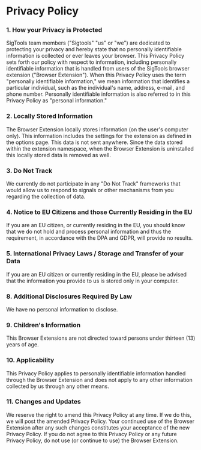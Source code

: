 # Privacy Policy

### 1. How your Privacy is Protected
SigTools team members ("Sigtools" "us" or "we") are dedicated to protecting your privacy and hereby state that no personally identifiable information is collected or ever leaves your browser. This Privacy Policy sets forth our policy with respect to information, including personally identifiable information that is handled from users of the SigTools browser extension ("Browser Extension"). When this Privacy Policy uses the term "personally identifiable information," we mean information that identifies a particular individual, such as the individual's name, address, e-mail, and phone number. Personally identifiable information is also referred to in this Privacy Policy as "personal information." 

### 2. Locally Stored Information
The Browser Extension locally stores information (on the user's computer only). This information includes the settings for the extension as defined in the options page. This data is not sent anywhere. Since the data stored within the extension namespace, when the Browser Extension is uninstalled this locally stored data is removed as well.

### 3. Do Not Track
We currently do not participate in any "Do Not Track" frameworks that would allow us to respond to signals or other mechanisms from you regarding the collection of data.

### 4. Notice to EU Citizens and those Currently Residing in the EU
If you are an EU citizen, or currently residing in the EU, you should know that we do not hold and process personal information and thus the requirement, in accordance with the DPA and GDPR, will provide no results. 

### 5. International Privacy Laws / Storage and Transfer of your Data
If you are an EU citizen or currently residing in the EU, please be advised that the information you provide to us is stored only in your computer. 

### 8. Additional Disclosures Required By Law
We have no personal information to disclose. 

### 9. Children's Information
This Browser Extensions are not directed toward persons under thirteen (13) years of age.

### 10. Applicability
This Privacy Policy applies to personally identifiable information handled through the Browser Extension and does not apply to any other information collected by us through any other means.

### 11. Changes and Updates
We reserve the right to amend this Privacy Policy at any time. If we do this, we will post the amended Privacy Policy. Your continued use of the Browser Extension after any such changes constitutes your acceptance of the new Privacy Policy. If you do not agree to this Privacy Policy or any future Privacy Policy, do not use (or continue to use) the Browser Extension.
